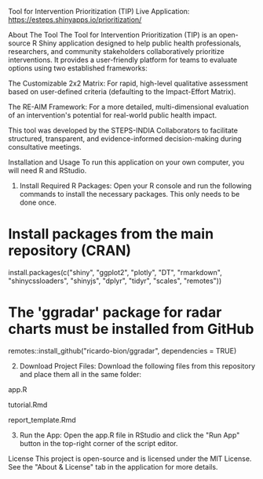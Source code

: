 Tool for Intervention Prioritization (TIP)
Live Application: https://esteps.shinyapps.io/prioritization/

About The Tool
The Tool for Intervention Prioritization (TIP) is an open-source R Shiny application designed to help public health professionals, researchers, and community stakeholders collaboratively prioritize interventions. It provides a user-friendly platform for teams to evaluate options using two established frameworks:

The Customizable 2x2 Matrix: For rapid, high-level qualitative assessment based on user-defined criteria (defaulting to the Impact-Effort Matrix).

The RE-AIM Framework: For a more detailed, multi-dimensional evaluation of an intervention's potential for real-world public health impact.

This tool was developed by the STEPS-INDIA Collaborators to facilitate structured, transparent, and evidence-informed decision-making during consultative meetings.

Installation and Usage
To run this application on your own computer, you will need R and RStudio.

1. Install Required R Packages:
Open your R console and run the following commands to install the necessary packages. This only needs to be done once.

# Install packages from the main repository (CRAN)
install.packages(c("shiny", "ggplot2", "plotly", "DT", "rmarkdown", "shinycssloaders", "shinyjs", "dplyr", "tidyr", "scales", "remotes"))

# The 'ggradar' package for radar charts must be installed from GitHub
remotes::install_github("ricardo-bion/ggradar", dependencies = TRUE)

2. Download Project Files:
Download the following files from this repository and place them all in the same folder:

app.R

tutorial.Rmd

report_template.Rmd

3. Run the App:
Open the app.R file in RStudio and click the "Run App" button in the top-right corner of the script editor.

License
This project is open-source and is licensed under the MIT License. See the "About & License" tab in the application for more details.
